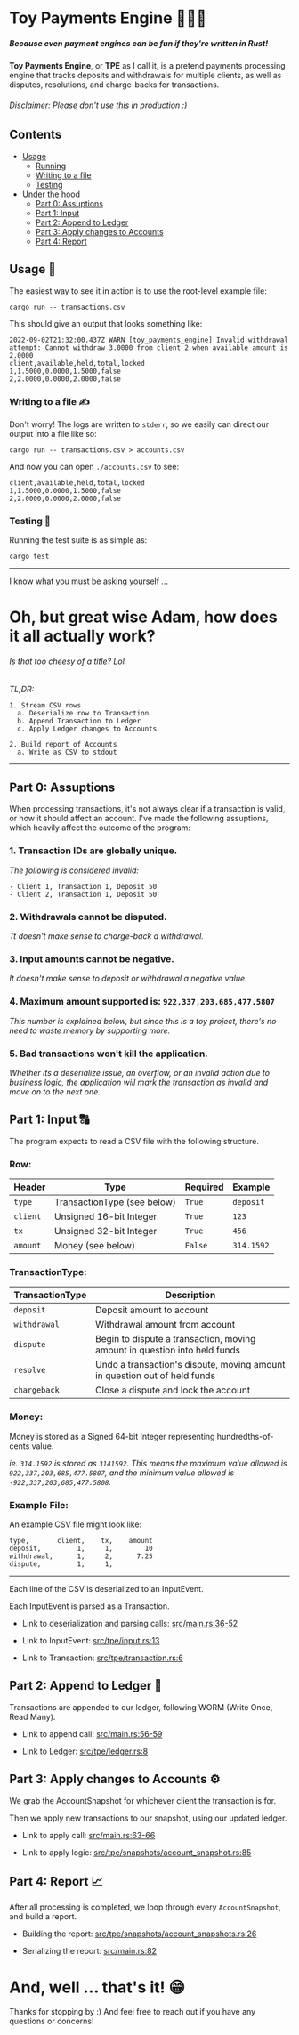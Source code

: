 # Toy Payments Engine 🧸💸🚒
##### Because even payment engines can be fun if they're written in Rust!

**Toy Payments Engine**, or **TPE** as I call it, is a pretend payments processing engine that tracks deposits and withdrawals for multiple clients, as well as disputes, resolutions, and charge-backs for transactions.

###### Disclaimer: Please don't use this in production :)


## Contents

- [Usage](#usage-)
    * [Running](#usage-)
    * [Writing to a file](#writing-to-a-file-%EF%B8%8F)
    * [Testing](#testing-)
- [Under the hood](#oh-but-great-wise-adam-how-does-it-all-actually-work)
    * [Part 0: Assuptions](#part-0-assuptions)
    * [Part 1: Input](#part-1-input-)
    * [Part 2: Append to Ledger](#part-2-append-to-ledger-)
    * [Part 3: Apply changes to Accounts](#part-3-apply-changes-to-accounts-%EF%B8%8F)
    * [Part 4: Report](#part-4-report-)


## Usage 🚴
The easiest way to see it in action is to use the root-level example file:
```
cargo run -- transactions.csv
```

This should give an output that looks something like:
```
2022-09-02T21:32:00.437Z WARN [toy_payments_engine] Invalid withdrawal attempt: Cannot withdraw 3.0000 from client 2 when available amount is 2.0000
client,available,held,total,locked
1,1.5000,0.0000,1.5000,false
2,2.0000,0.0000,2.0000,false
```

### Writing to a file ✍️

Don't worry! The logs are written to `stderr`, so we easily can direct our output into a file like so:
```
cargo run -- transactions.csv > accounts.csv
```

And now you can open `./accounts.csv` to see:
```
client,available,held,total,locked
1,1.5000,0.0000,1.5000,false
2,2.0000,0.0000,2.0000,false
```

### Testing 🧪
Running the test suite is as simple as:
```
cargo test
```

---
I know what you must be asking yourself ...
# Oh, but great wise Adam, how does it all actually work?
###### Is that too cheesy of a title? Lol.

_TL;DR:_
```
1. Stream CSV rows
  a. Deserialize row to Transaction
  b. Append Transaction to Ledger
  c. Apply Ledger changes to Accounts

2. Build report of Accounts
  a. Write as CSV to stdout
```

---

## Part 0: Assuptions

When processing transactions, it's not always clear if a transaction is valid, or how it should affect an account. I've made the following assuptions, which heavily affect the outcome of the program:

### 1. Transaction IDs are globally unique.
_The following is considered invalid:_
```
- Client 1, Transaction 1, Deposit 50
- Client 2, Transaction 1, Deposit 50
```

### 2. Withdrawals cannot be disputed.
_Tt doesn't make sense to charge-back a withdrawal._

### 3. Input amounts cannot be negative.
_It doesn't make sense to deposit or withdrawal a negative value._

### 4. Maximum amount supported is: `922,337,203,685,477.5807`

_This number is explained below, but since this is a toy project, there's no need to waste memory by supporting more._

### 5. Bad transactions won't kill the application.

_Whether its a deserialize issue, an overflow, or an invalid action due to business logic, the application will mark the transaction as invalid and move on to the next one._

## Part 1: Input 🔠
The program expects to read a CSV file with the following structure.

### Row:
| **Header** | **Type**                    | **Required** | **Example** |
|------------|-----------------------------|--------------|-------------|
| `type`     | TransactionType (see below) | `True`       | `deposit`   |
| `client`   | Unsigned 16-bit Integer     | `True`       | `123`       |
| `tx`       | Unsigned 32-bit Integer     | `True`       | `456`       |
| `amount`   | Money (see below)           | `False`      | `314.1592`  |

### TransactionType:
| **TransactionType**  | **Description**                                                           |
|----------------------|---------------------------------------------------------------------------|
| `deposit`            | Deposit amount to account                                                 |
| `withdrawal`         | Withdrawal amount from account                                            |
| `dispute`            | Begin to dispute a transaction, moving amount in question into held funds |
| `resolve`            | Undo a transaction's dispute, moving amount in question out of held funds |
| `chargeback`         | Close a dispute and lock the account                                      |

### Money:

Money is stored as a Signed 64-bit Integer representing hundredths-of-cents value.

_ie. `314.1592` is stored as `3141592`. This means the maximum value allowed is `922,337,203,685,477.5807`, and the minimum value allowed is `-922,337,203,685,477.5808`._

### Example File:

An example CSV file might look like:
```
type,       client,    tx,    amount
deposit,         1,     1,        10
withdrawal,      1,     2,      7.25
dispute,         1,     1,
```

---

Each line of the CSV is deserialized to an InputEvent.

Each InputEvent is parsed as a Transaction.

- Link to deserialization and parsing calls: [src/main.rs:36-52](https://github.com/adam-bates/toy-payments-engine/blob/main/src/main.rs#L36-L52)

- Link to InputEvent: [src/tpe/input.rs:13](https://github.com/adam-bates/toy-payments-engine/blob/main/src/tpe/input.rs#L13)

- Link to Transaction: [src/tpe/transaction.rs:6](https://github.com/adam-bates/toy-payments-engine/blob/main/src/tpe/transaction.rs#L6)

## Part 2: Append to Ledger 🧾

Transactions are appended to our ledger, following WORM (Write Once, Read Many).

- Link to append call: [src/main.rs:56-59](https://github.com/adam-bates/toy-payments-engine/blob/main/src/main.rs#L56-L59)

- Link to Ledger: [src/tpe/ledger.rs:8](https://github.com/adam-bates/toy-payments-engine/blob/main/src/tpe/ledger.rs#L8)

## Part 3: Apply changes to Accounts ⚙️

We grab the AccountSnapshot for whichever client the transaction is for.

Then we apply new transactions to our snapshot, using our updated ledger.

- Link to apply call: [src/main.rs:63-66](https://github.com/adam-bates/toy-payments-engine/blob/main/src/main.rs#L63-L66)

- Link to apply logic: [src/tpe/snapshots/account_snapshot.rs:85](https://github.com/adam-bates/toy-payments-engine/blob/main/src/tpe/snapshots/account_snapshot.rs#L85)

## Part 4: Report 📈

After all processing is completed, we loop through every `AccountSnapshot`, and build a report.

- Building the report: [src/tpe/snapshots/account_snapshots.rs:26](https://github.com/adam-bates/toy-payments-engine/blob/main/src/tpe/snapshots/account_snapshots.rs#L26)

- Serializing the report: [src/main.rs:82](https://github.com/adam-bates/toy-payments-engine/blob/main/src/main.rs#L82)

# And, well ... that's it! 😁

Thanks for stopping by :) And feel free to reach out if you have any questions or concerns!
